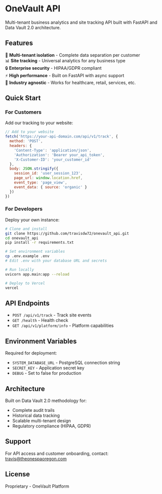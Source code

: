 # OneVault API

Multi-tenant business analytics and site tracking API built with FastAPI and Data Vault 2.0 architecture.

## Features

🏢 **Multi-tenant isolation** - Complete data separation per customer  
📊 **Site tracking** - Universal analytics for any business type  
🔒 **Enterprise security** - HIPAA/GDPR compliant  
⚡ **High performance** - Built on FastAPI with async support  
🎯 **Industry agnostic** - Works for healthcare, retail, services, etc.

## Quick Start

### For Customers

Add our tracking to your website:

```javascript
// Add to your website
fetch('https://your-api-domain.com/api/v1/track', {
  method: 'POST',
  headers: {
    'Content-Type': 'application/json',
    'Authorization': 'Bearer your_api_token',
    'X-Customer-ID': 'your_customer_id'
  },
  body: JSON.stringify({
    session_id: 'user_session_123',
    page_url: window.location.href,
    event_type: 'page_view',
    event_data: { source: 'organic' }
  })
})
```

### For Developers

Deploy your own instance:

```bash
# Clone and install
git clone https://github.com/travisdw72/onevault_api.git
cd onevault_api
pip install -r requirements.txt

# Set environment variables
cp .env.example .env
# Edit .env with your database URL and secrets

# Run locally
uvicorn app.main:app --reload

# Deploy to Vercel
vercel
```

## API Endpoints

- `POST /api/v1/track` - Track site events
- `GET /health` - Health check  
- `GET /api/v1/platform/info` - Platform capabilities

## Environment Variables

Required for deployment:

- `SYSTEM_DATABASE_URL` - PostgreSQL connection string
- `SECRET_KEY` - Application secret key
- `DEBUG` - Set to false for production

## Architecture

Built on Data Vault 2.0 methodology for:

- Complete audit trails
- Historical data tracking  
- Scalable multi-tenant design
- Regulatory compliance (HIPAA, GDPR)

## Support

For API access and customer onboarding, contact: travis@theonespaoregon.com

## License

Proprietary - OneVault Platform 
